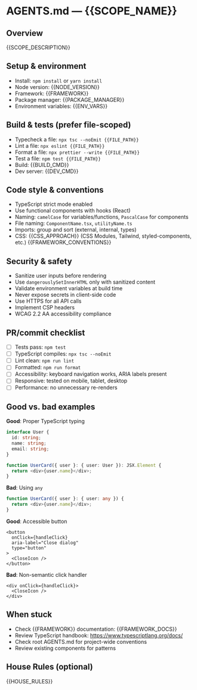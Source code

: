 <!-- Managed by agent: keep sections and order; edit content, not structure. Last updated: {{TIMESTAMP}} -->

# AGENTS.md — {{SCOPE_NAME}}

## Overview
{{SCOPE_DESCRIPTION}}

## Setup & environment
- Install: `npm install` or `yarn install`
- Node version: {{NODE_VERSION}}
- Framework: {{FRAMEWORK}}
- Package manager: {{PACKAGE_MANAGER}}
- Environment variables: {{ENV_VARS}}

## Build & tests (prefer file-scoped)
- Typecheck a file: `npx tsc --noEmit {{FILE_PATH}}`
- Lint a file: `npx eslint {{FILE_PATH}}`
- Format a file: `npx prettier --write {{FILE_PATH}}`
- Test a file: `npm test {{FILE_PATH}}`
- Build: {{BUILD_CMD}}
- Dev server: {{DEV_CMD}}

## Code style & conventions
- TypeScript strict mode enabled
- Use functional components with hooks (React)
- Naming: `camelCase` for variables/functions, `PascalCase` for components
- File naming: `ComponentName.tsx`, `utilityName.ts`
- Imports: group and sort (external, internal, types)
- CSS: {{CSS_APPROACH}} (CSS Modules, Tailwind, styled-components, etc.)
{{FRAMEWORK_CONVENTIONS}}

## Security & safety
- Sanitize user inputs before rendering
- Use `dangerouslySetInnerHTML` only with sanitized content
- Validate environment variables at build time
- Never expose secrets in client-side code
- Use HTTPS for all API calls
- Implement CSP headers
- WCAG 2.2 AA accessibility compliance

## PR/commit checklist
- [ ] Tests pass: `npm test`
- [ ] TypeScript compiles: `npx tsc --noEmit`
- [ ] Lint clean: `npm run lint`
- [ ] Formatted: `npm run format`
- [ ] Accessibility: keyboard navigation works, ARIA labels present
- [ ] Responsive: tested on mobile, tablet, desktop
- [ ] Performance: no unnecessary re-renders

## Good vs. bad examples
**Good**: Proper TypeScript typing
```typescript
interface User {
  id: string;
  name: string;
  email: string;
}

function UserCard({ user }: { user: User }): JSX.Element {
  return <div>{user.name}</div>;
}
```

**Bad**: Using `any`
```typescript
function UserCard({ user }: { user: any }) {
  return <div>{user.name}</div>;
}
```

**Good**: Accessible button
```tsx
<button
  onClick={handleClick}
  aria-label="Close dialog"
  type="button"
>
  <CloseIcon />
</button>
```

**Bad**: Non-semantic click handler
```tsx
<div onClick={handleClick}>
  <CloseIcon />
</div>
```

## When stuck
- Check {{FRAMEWORK}} documentation: {{FRAMEWORK_DOCS}}
- Review TypeScript handbook: https://www.typescriptlang.org/docs/
- Check root AGENTS.md for project-wide conventions
- Review existing components for patterns

## House Rules (optional)
{{HOUSE_RULES}}
